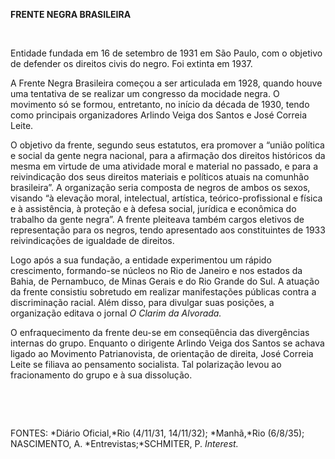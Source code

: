 **FRENTE NEGRA BRASILEIRA**

 

Entidade fundada em 16 de setembro de 1931 em São Paulo, com o objetivo
de defender os direitos civis do negro. Foi extinta em 1937.

A Frente Negra Brasileira começou a ser articulada em 1928, quando houve
uma tentativa de se realizar um congresso da mocidade negra. O movimento
só se formou, entretanto, no início da década de 1930, tendo como
principais organizadores Arlindo Veiga dos Santos e José Correia Leite.

O objetivo da frente, segundo seus estatutos, era promover a “união
política e social da gente negra nacional, para a afirmação dos direitos
históricos da mesma em virtude de uma atividade moral e material no
passado, e para a reivindicação dos seus direitos materiais e políticos
atuais na comunhão brasileira”. A organização seria composta de negros
de ambos os sexos, visando “à elevação moral, intelectual, artística,
teórico-profissional e física e à assistência, à proteção e à defesa
social, jurídica e econômica do trabalho da gente negra”. A frente
pleiteava também cargos eletivos de representação para os negros, tendo
apresentado aos constituintes de 1933 reivindicações de igualdade de
direitos.

Logo após a sua fundação, a entidade experimentou um rápido crescimento,
formando-se núcleos no Rio de Janeiro e nos estados da Bahia, de
Pernambuco, de Minas Gerais e do Rio Grande do Sul. A atuação da frente
consistiu sobretudo em realizar manifestações públicas contra a
discriminação racial. Além disso, para divulgar suas posições, a
organização editava o jornal *O Clarim da Alvorada.*

O enfraquecimento da frente deu-se em conseqüência das divergências
internas do grupo. Enquanto o dirigente Arlindo Veiga dos Santos se
achava ligado ao Movimento Patrianovista, de orientação de direita, José
Correia Leite se filiava ao pensamento socialista. Tal polarização levou
ao fracionamento do grupo e à sua dissolução.

 

 

FONTES: *Diário Oficial,*Rio (4/11/31, 14/11/32); *Manhã,*Rio (6/8/35);
NASCIMENTO, A. *Entrevistas;*SCHMITER, P. *Interest.*

 
